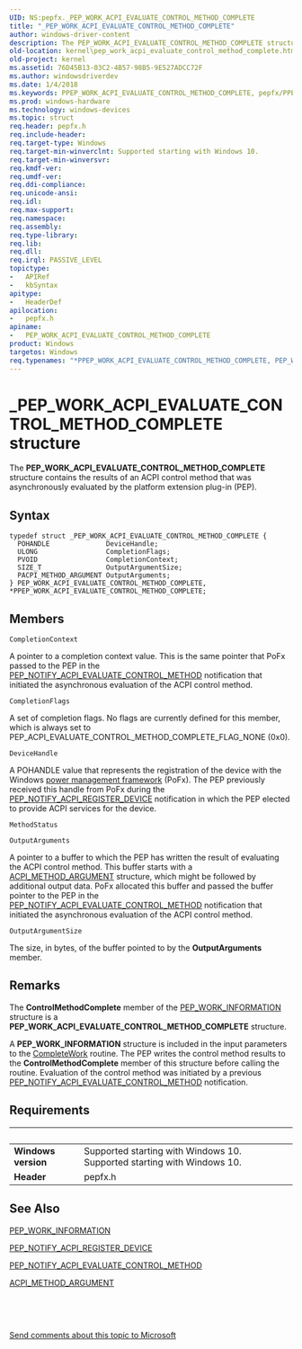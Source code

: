 ```yaml
---
UID: NS:pepfx._PEP_WORK_ACPI_EVALUATE_CONTROL_METHOD_COMPLETE
title: "_PEP_WORK_ACPI_EVALUATE_CONTROL_METHOD_COMPLETE"
author: windows-driver-content
description: The PEP_WORK_ACPI_EVALUATE_CONTROL_METHOD_COMPLETE structure contains the results of an ACPI control method that was asynchronously evaluated by the platform extension plug-in (PEP).
old-location: kernel\pep_work_acpi_evaluate_control_method_complete.htm
old-project: kernel
ms.assetid: 76D45B13-03C2-4B57-98B5-9E527ADCC72F
ms.author: windowsdriverdev
ms.date: 1/4/2018
ms.keywords: PPEP_WORK_ACPI_EVALUATE_CONTROL_METHOD_COMPLETE, pepfx/PPEP_WORK_ACPI_EVALUATE_CONTROL_METHOD_COMPLETE, kernel.pep_work_acpi_evaluate_control_method_complete, _PEP_WORK_ACPI_EVALUATE_CONTROL_METHOD_COMPLETE, PEP_WORK_ACPI_EVALUATE_CONTROL_METHOD_COMPLETE structure [Kernel-Mode Driver Architecture], PEP_WORK_ACPI_EVALUATE_CONTROL_METHOD_COMPLETE, PPEP_WORK_ACPI_EVALUATE_CONTROL_METHOD_COMPLETE structure pointer [Kernel-Mode Driver Architecture], *PPEP_WORK_ACPI_EVALUATE_CONTROL_METHOD_COMPLETE, pepfx/PEP_WORK_ACPI_EVALUATE_CONTROL_METHOD_COMPLETE
ms.prod: windows-hardware
ms.technology: windows-devices
ms.topic: struct
req.header: pepfx.h
req.include-header: 
req.target-type: Windows
req.target-min-winverclnt: Supported starting with Windows 10.
req.target-min-winversvr: 
req.kmdf-ver: 
req.umdf-ver: 
req.ddi-compliance: 
req.unicode-ansi: 
req.idl: 
req.max-support: 
req.namespace: 
req.assembly: 
req.type-library: 
req.lib: 
req.dll: 
req.irql: PASSIVE_LEVEL
topictype:
-	APIRef
-	kbSyntax
apitype:
-	HeaderDef
apilocation:
-	pepfx.h
apiname:
-	PEP_WORK_ACPI_EVALUATE_CONTROL_METHOD_COMPLETE
product: Windows
targetos: Windows
req.typenames: "*PPEP_WORK_ACPI_EVALUATE_CONTROL_METHOD_COMPLETE, PEP_WORK_ACPI_EVALUATE_CONTROL_METHOD_COMPLETE"
---
```


# _PEP_WORK_ACPI_EVALUATE_CONTROL_METHOD_COMPLETE structure
The <b>PEP_WORK_ACPI_EVALUATE_CONTROL_METHOD_COMPLETE</b> structure contains the results of an ACPI control method that was asynchronously evaluated by the platform extension plug-in (PEP).

## Syntax
````
typedef struct _PEP_WORK_ACPI_EVALUATE_CONTROL_METHOD_COMPLETE {
  POHANDLE              DeviceHandle;
  ULONG                 CompletionFlags;
  PVOID                 CompletionContext;
  SIZE_T                OutputArgumentSize;
  PACPI_METHOD_ARGUMENT OutputArguments;
} PEP_WORK_ACPI_EVALUATE_CONTROL_METHOD_COMPLETE, *PPEP_WORK_ACPI_EVALUATE_CONTROL_METHOD_COMPLETE;
````

## Members


`CompletionContext`

A pointer to a completion context value. This is the same pointer that PoFx passed to the PEP in the <a href="https://msdn.microsoft.com/en-us/library/windows/hardware/mt186659">PEP_NOTIFY_ACPI_EVALUATE_CONTROL_METHOD</a> notification that initiated the asynchronous evaluation of the ACPI control method.

`CompletionFlags`

A set of completion flags. No flags are currently defined for this member, which is always set to PEP_ACPI_EVALUATE_CONTROL_METHOD_COMPLETE_FLAG_NONE (0x0).

`DeviceHandle`

A POHANDLE value that represents the registration of the device with the Windows <a href="https://msdn.microsoft.com/B08F8ABF-FD43-434C-A345-337FBB799D9B">power management framework</a> (PoFx). The PEP previously received this handle from PoFx during the <a href="https://msdn.microsoft.com/en-us/library/windows/hardware/mt186689">PEP_NOTIFY_ACPI_REGISTER_DEVICE</a> notification in which the PEP elected to provide ACPI services for the device.

`MethodStatus`



`OutputArguments`

A pointer to a buffer to which the PEP has written the result of evaluating the ACPI control method. This buffer starts with a <a href="..\acpiioct\ns-acpiioct-_acpi_method_argument_v1.md">ACPI_METHOD_ARGUMENT</a> structure, which might be followed by additional output data. PoFx allocated this buffer and passed the buffer pointer to the PEP in the <a href="https://msdn.microsoft.com/en-us/library/windows/hardware/mt186659">PEP_NOTIFY_ACPI_EVALUATE_CONTROL_METHOD</a> notification that initiated the asynchronous evaluation of the ACPI control method.

`OutputArgumentSize`

The size, in bytes, of the buffer pointed to by the <b>OutputArguments</b> member.

## Remarks
The <b>ControlMethodComplete</b> member of the <a href="..\pepfx\ns-pepfx-_pep_work_information.md">PEP_WORK_INFORMATION</a> structure is a <b>PEP_WORK_ACPI_EVALUATE_CONTROL_METHOD_COMPLETE</b> structure.

A <b>PEP_WORK_INFORMATION</b> structure is included in the input parameters to the <a href="https://msdn.microsoft.com/library/windows/hardware/mt186629">CompleteWork</a> routine. The PEP writes the control method results to the <b>ControlMethodComplete</b> member of this structure before calling the routine. Evaluation of the control method was initiated by a previous <a href="https://msdn.microsoft.com/en-us/library/windows/hardware/mt186659">PEP_NOTIFY_ACPI_EVALUATE_CONTROL_METHOD</a> notification.

## Requirements
| &nbsp; | &nbsp; |
| ---- |:---- |
| **Windows version** | Supported starting with Windows 10. Supported starting with Windows 10. |
| **Header** | pepfx.h |

## See Also

<a href="..\pepfx\ns-pepfx-_pep_work_information.md">PEP_WORK_INFORMATION</a>



<a href="https://msdn.microsoft.com/en-us/library/windows/hardware/mt186689">PEP_NOTIFY_ACPI_REGISTER_DEVICE</a>



<a href="https://msdn.microsoft.com/en-us/library/windows/hardware/mt186659">PEP_NOTIFY_ACPI_EVALUATE_CONTROL_METHOD</a>



<a href="..\acpiioct\ns-acpiioct-_acpi_method_argument_v1.md">ACPI_METHOD_ARGUMENT</a>



 

 

<a href="mailto:wsddocfb@microsoft.com?subject=Documentation%20feedback [kernel\kernel]:%20PEP_WORK_ACPI_EVALUATE_CONTROL_METHOD_COMPLETE structure%20 RELEASE:%20(1/4/2018)&amp;body=%0A%0APRIVACY STATEMENT%0A%0AWe use your feedback to improve the documentation. We don't use your email address for any other purpose, and we'll remove your email address from our system after the issue that you're reporting is fixed. While we're working to fix this issue, we might send you an email message to ask for more info. Later, we might also send you an email message to let you know that we've addressed your feedback.%0A%0AFor more info about Microsoft's privacy policy, see http://privacy.microsoft.com/en-us/default.aspx." title="Send comments about this topic to Microsoft">Send comments about this topic to Microsoft</a>